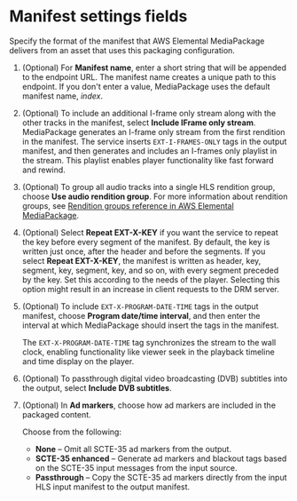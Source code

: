# Manifest settings fields<a name="cfigs-hls-manset"></a>

Specify the format of the manifest that AWS Elemental MediaPackage delivers from an asset that uses this packaging configuration\.

1. \(Optional\) For **Manifest name**, enter a short string that will be appended to the endpoint URL\. The manifest name creates a unique path to this endpoint\. If you don't enter a value, MediaPackage uses the default manifest name, *index*\.

1. \(Optional\) To include an additional I\-frame only stream along with the other tracks in the manifest, select **Include IFrame only stream**\. MediaPackage generates an I\-frame only stream from the first rendition in the manifest\. The service inserts `EXT-I-FRAMES-ONLY` tags in the output manifest, and then generates and includes an I\-frames only playlist in the stream\. This playlist enables player functionality like fast forward and rewind\.

1. \(Optional\) To group all audio tracks into a single HLS rendition group, choose **Use audio rendition group**\. For more information about rendition groups, see [Rendition groups reference in AWS Elemental MediaPackage](rendition-groups.md)\.

1. \(Optional\) Select **Repeat EXT\-X\-KEY** if you want the service to repeat the key before every segment of the manifest\. By default, the key is written just once, after the header and before the segments\. If you select **Repeat EXT\-X\-KEY**, the manifest is written as header, key, segment, key, segment, key, and so on, with every segment preceded by the key\. Set this according to the needs of the player\. Selecting this option might result in an increase in client requests to the DRM server\.

1. \(Optional\) To include `EXT-X-PROGRAM-DATE-TIME` tags in the output manifest, choose **Program date/time interval**, and then enter the interval at which MediaPackage should insert the tags in the manifest\.

   The `EXT-X-PROGRAM-DATE-TIME` tag synchronizes the stream to the wall clock, enabling functionality like viewer seek in the playback timeline and time display on the player\.

1. \(Optional\) To passthrough digital video broadcasting \(DVB\) subtitles into the output, select **Include DVB subtitles**\.

1. \(Optional\) In **Ad markers**, choose how ad markers are included in the packaged content\. 

   Choose from the following:
   + **None** – Omit all SCTE\-35 ad markers from the output\.
   + **SCTE\-35 enhanced** – Generate ad markers and blackout tags based on the SCTE\-35 input messages from the input source\.
   + **Passthrough** – Copy the SCTE\-35 ad markers directly from the input HLS input manifest to the output manifest\.